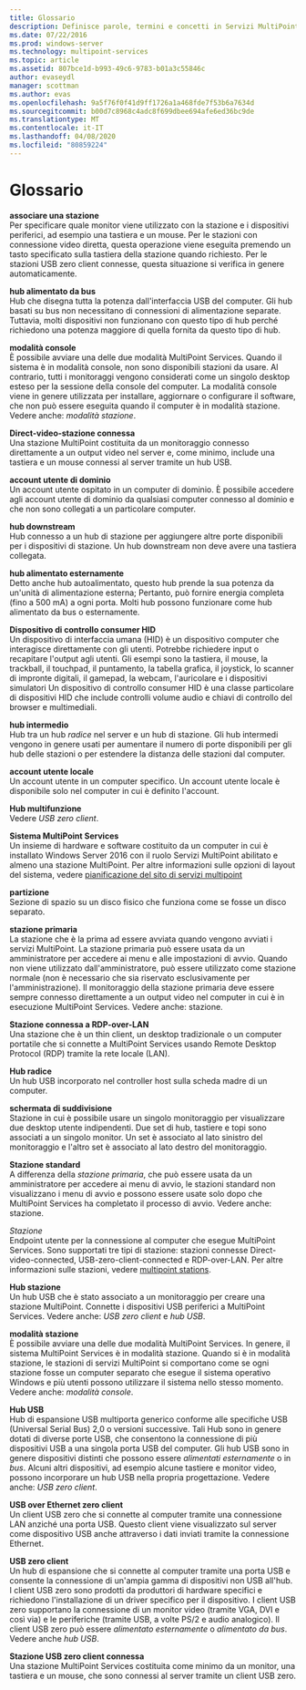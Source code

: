 ```yaml
---
title: Glossario
description: Definisce parole, termini e concetti in Servizi MultiPoint
ms.date: 07/22/2016
ms.prod: windows-server
ms.technology: multipoint-services
ms.topic: article
ms.assetid: 807bce1d-b993-49c6-9783-b01a3c55846c
author: evaseydl
manager: scottman
ms.author: evas
ms.openlocfilehash: 9a5f76f0f41d9ff1726a1a468fde7f53b6a7634d
ms.sourcegitcommit: b00d7c8968c4adc8f699dbee694afe6ed36bc9de
ms.translationtype: MT
ms.contentlocale: it-IT
ms.lasthandoff: 04/08/2020
ms.locfileid: "80859224"
---
```

# <a name="glossary"></a>Glossario
**associare una stazione**  
Per specificare quale monitor viene utilizzato con la stazione e i dispositivi periferici, ad esempio una tastiera e un mouse. Per le stazioni con connessione video diretta, questa operazione viene eseguita premendo un tasto specificato sulla tastiera della stazione quando richiesto. Per le stazioni USB zero client connesse, questa situazione si verifica in genere automaticamente.  
  
**hub alimentato da bus**  
Hub che disegna tutta la potenza dall'interfaccia USB del computer. Gli hub basati su bus non necessitano di connessioni di alimentazione separate. Tuttavia, molti dispositivi non funzionano con questo tipo di hub perché richiedono una potenza maggiore di quella fornita da questo tipo di hub.  
  
**modalità console**  
È possibile avviare una delle due modalità MultiPoint Services. Quando il sistema è in modalità console, non sono disponibili stazioni da usare. Al contrario, tutti i monitoraggi vengono considerati come un singolo desktop esteso per la sessione della console del computer. La modalità console viene in genere utilizzata per installare, aggiornare o configurare il software, che non può essere eseguita quando il computer è in modalità stazione. Vedere anche: *modalità stazione*.  
  
**Direct-video-stazione connessa**  
Una stazione MultiPoint costituita da un monitoraggio connesso direttamente a un output video nel server e, come minimo, include una tastiera e un mouse connessi al server tramite un hub USB.  
  
**account utente di dominio**  
Un account utente ospitato in un computer di dominio. È possibile accedere agli account utente di dominio da qualsiasi computer connesso al dominio e che non sono collegati a un particolare computer.  
  
**hub downstream**  
Hub connesso a un hub di stazione per aggiungere altre porte disponibili per i dispositivi di stazione. Un hub downstream non deve avere una tastiera collegata.  
  
**hub alimentato esternamente**  
Detto anche hub autoalimentato, questo hub prende la sua potenza da un'unità di alimentazione esterna; Pertanto, può fornire energia completa (fino a 500 mA) a ogni porta. Molti hub possono funzionare come hub alimentato da bus o esternamente.  
  
**Dispositivo di controllo consumer HID**  
Un dispositivo di interfaccia umana (HID) è un dispositivo computer che interagisce direttamente con gli utenti. Potrebbe richiedere input o recapitare l'output agli utenti. Gli esempi sono la tastiera, il mouse, la trackball, il touchpad, il puntamento, la tabella grafica, il joystick, lo scanner di impronte digitali, il gamepad, la webcam, l'auricolare e i dispositivi simulatori Un dispositivo di controllo consumer HID è una classe particolare di dispositivi HID che include controlli volume audio e chiavi di controllo del browser e multimediali.  
  
**hub intermedio**  
Hub tra un hub *radice* nel server e un hub di stazione. Gli hub intermedi vengono in genere usati per aumentare il numero di porte disponibili per gli hub delle stazioni o per estendere la distanza delle stazioni dal computer.  
  
**account utente locale**  
Un account utente in un computer specifico. Un account utente locale è disponibile solo nel computer in cui è definito l'account.  
  
**Hub multifunzione**  
Vedere *USB zero client*.  
  
**Sistema MultiPoint Services**  
Un insieme di hardware e software costituito da un computer in cui è installato Windows Server 2016 con il ruolo Servizi MultiPoint abilitato e almeno una stazione MultiPoint. Per altre informazioni sulle opzioni di layout del sistema, vedere [pianificazione del sito di servizi multipoint](MultiPoint-services-Site-Planning.md)  
  
**partizione**  
Sezione di spazio su un disco fisico che funziona come se fosse un disco separato.  
  
**stazione primaria**  
La stazione che è la prima ad essere avviata quando vengono avviati i servizi MultiPoint. La stazione primaria può essere usata da un amministratore per accedere ai menu e alle impostazioni di avvio. Quando non viene utilizzato dall'amministratore, può essere utilizzato come stazione normale (non è necessario che sia riservato esclusivamente per l'amministrazione). Il monitoraggio della stazione primaria deve essere sempre connesso direttamente a un output video nel computer in cui è in esecuzione MultiPoint Services. Vedere anche: stazione.  
  
**Stazione connessa a RDP-over-LAN**  
Una stazione che è un thin client, un desktop tradizionale o un computer portatile che si connette a MultiPoint Services usando Remote Desktop Protocol (RDP) tramite la rete locale (LAN).  
  
**Hub radice**  
Un hub USB incorporato nel controller host sulla scheda madre di un computer.  
  
**schermata di suddivisione**  
Stazione in cui è possibile usare un singolo monitoraggio per visualizzare due desktop utente indipendenti. Due set di hub, tastiere e topi sono associati a un singolo monitor. Un set è associato al lato sinistro del monitoraggio e l'altro set è associato al lato destro del monitoraggio.  
  
**Stazione standard**  
A differenza della *stazione primaria*, che può essere usata da un amministratore per accedere ai menu di avvio, le stazioni standard non visualizzano i menu di avvio e possono essere usate solo dopo che MultiPoint Services ha completato il processo di avvio. Vedere anche: stazione.  
  
*Stazione*  
Endpoint utente per la connessione al computer che esegue MultiPoint Services. Sono supportati tre tipi di stazione: stazioni connesse Direct-video-connected, USB-zero-client-connected e RDP-over-LAN. Per altre informazioni sulle stazioni, vedere [multipoint stations](MultiPoint-services-Stations.md).  
  
**Hub stazione**  
Un hub USB che è stato associato a un monitoraggio per creare una stazione MultiPoint. Connette i dispositivi USB periferici a MultiPoint Services. Vedere anche: *USB zero client* e *hub USB*.  
  
**modalità stazione**  
È possibile avviare una delle due modalità MultiPoint Services. In genere, il sistema MultiPoint Services è in modalità stazione. Quando si è in modalità stazione, le stazioni di servizi MultiPoint si comportano come se ogni stazione fosse un computer separato che esegue il sistema operativo Windows e più utenti possono utilizzare il sistema nello stesso momento. Vedere anche: *modalità console*.  
  
**Hub USB**  
Hub di espansione USB multiporta generico conforme alle specifiche USB (Universal Serial Bus) 2,0 o versioni successive. Tali Hub sono in genere dotati di diverse porte USB, che consentono la connessione di più dispositivi USB a una singola porta USB del computer. Gli hub USB sono in genere dispositivi distinti che possono essere *alimentati esternamente* o in *bus*. Alcuni altri dispositivi, ad esempio alcune tastiere e monitor video, possono incorporare un hub USB nella propria progettazione. Vedere anche: *USB zero client*.  
  
**USB over Ethernet zero client**  
Un client USB zero che si connette al computer tramite una connessione LAN anziché una porta USB. Questo client viene visualizzato sul server come dispositivo USB anche attraverso i dati inviati tramite la connessione Ethernet.  
  
**USB zero client**  
Un hub di espansione che si connette al computer tramite una porta USB e consente la connessione di un'ampia gamma di dispositivi non USB all'hub. I client USB zero sono prodotti da produttori di hardware specifici e richiedono l'installazione di un driver specifico per il dispositivo. I client USB zero supportano la connessione di un monitor video (tramite VGA, DVI e così via) e le periferiche (tramite USB, a volte PS/2 e audio analogico). Il client USB zero può essere *alimentato esternamente* o *alimentato da bus*. Vedere anche *hub USB*.  
  
**Stazione USB zero client connessa**  
Una stazione MultiPoint Services costituita come minimo da un monitor, una tastiera e un mouse, che sono connessi al server tramite un client USB zero.  
  
